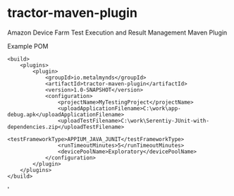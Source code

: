 # tractor-maven-plugin
Amazon Device Farm Test Execution and Result Management Maven Plugin

Example POM

    <build>
        <plugins>
            <plugin>
                <groupId>io.metalmynds</groupId>
                <artifactId>tractor-maven-plugin</artifactId>
                <version>1.0-SNAPSHOT</version>
                <configuration>
                    <projectName>MyTestingProject</projectName>
                    <uploadApplicationFilename>C:\work\app-debug.apk</uploadApplicationFilename>
                    <uploadTestFilename>C:\work\Serentiy-JUnit-with-dependencies.zip</uploadTestFilename>
                    <testFrameworkType>APPIUM_JAVA_JUNIT</testFrameworkType>
                    <runTimeoutMinutes>5</runTimeoutMinutes>
                    <devicePoolName>Exploratory</devicePoolName>
                </configuration>
            </plugin>
        </plugins>
    </build>
</project>
'
